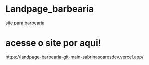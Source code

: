 # Landpage_barbearia
site para barbearia
# acesse o site por aqui!
https://landpage-barbearia-git-main-sabrinasoaresdev.vercel.app/ 
